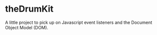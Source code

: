 # theDrumKit
A little project to pick up on Javascript event listeners and the Document Object Model (DOM).
